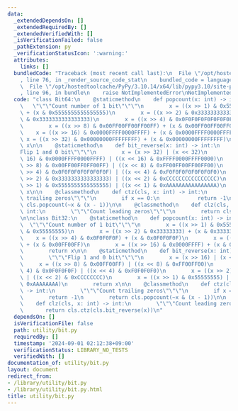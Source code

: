 ```yaml
---
data:
  _extendedDependsOn: []
  _extendedRequiredBy: []
  _extendedVerifiedWith: []
  _isVerificationFailed: false
  _pathExtension: py
  _verificationStatusIcon: ':warning:'
  attributes:
    links: []
  bundledCode: "Traceback (most recent call last):\n  File \"/opt/hostedtoolcache/PyPy/3.10.14/x64/lib/pypy3.10/site-packages/onlinejudge_verify/documentation/build.py\"\
    , line 76, in _render_source_code_stat\n    bundled_code = language.bundle(\n\
    \  File \"/opt/hostedtoolcache/PyPy/3.10.14/x64/lib/pypy3.10/site-packages/onlinejudge_verify/languages/python.py\"\
    , line 96, in bundle\n    raise NotImplementedError\nNotImplementedError\n"
  code: "class Bit64:\n    @staticmethod\n    def popcount(x: int) -> int:\n     \
    \   \"\"\"Count number of 1 bit\"\"\"\n        x = ((x >> 1) & 0x5555555555555555)\
    \ + (x & 0x5555555555555555)\n        x = ((x >> 2) & 0x3333333333333333) + (x\
    \ & 0x3333333333333333)\n        x = ((x >> 4) & 0x0F0F0F0F0F0F0F0F) + (x & 0x0F0F0F0F0F0F0F0F)\n\
    \        x = ((x >> 8) & 0x00FF00FF00FF00FF) + (x & 0x00FF00FF00FF00FF)\n    \
    \    x = ((x >> 16) & 0x0000FFFF0000FFFF) + (x & 0x0000FFFF0000FFFF)\n       \
    \ x = ((x >> 32) & 0x00000000FFFFFFFF) + (x & 0x00000000FFFFFFFF)\n        return\
    \ x\n\n    @staticmethod\n    def bit_reverse(x: int) -> int:\n        \"\"\"\
    Flip 1 and 0 bit\"\"\"\n        x = (x >> 32) | (x << 32)\n        x = ((x >>\
    \ 16) & 0x0000FFFF0000FFFF) | ((x << 16) & 0xFFFF0000FFFF0000)\n        x = ((x\
    \ >> 8) & 0x00FF00FF0FF00FF) | ((x << 8) & 0xFF00FF00FF00FF00)\n        x = ((x\
    \ >> 4) & 0x0F0F0F0F0F0F0F0F) | ((x << 4) & 0xF0F0F0F0F0F0F0F0)\n        x = ((x\
    \ >> 2) & 0x3333333333333333) | ((x << 2) & 0xCCCCCCCCCCCCCCCC)\n        x = ((x\
    \ >> 1) & 0x5555555555555555) | ((x << 1) & 0xAAAAAAAAAAAAAAAA)\n        return\
    \ x\n\n    @classmethod\n    def ctz(cls, x: int) -> int:\n        \"\"\"Count\
    \ trailing zeros\"\"\"\n        if x == 0:\n            return -1\n        return\
    \ cls.popcount(~x & (x - 1))\n\n    @classmethod\n    def clz(cls, x: int) ->\
    \ int:\n        \"\"\"Count leading zeros\"\"\"\n        return cls.ctz(cls.bit_reverse(x))\n\
    \n\nclass Bit32:\n    @staticmethod\n    def popcount(x: int) -> int:\n      \
    \  \"\"\"Count number of 1 bit\"\"\"\n        x = ((x >> 1) & 0x55555555) + (x\
    \ & 0x55555555)\n        x = ((x >> 2) & 0x33333333) + (x & 0x33333333)\n    \
    \    x = ((x >> 4) & 0x0F0F0F0F) + (x & 0x0F0F0F0F)\n        x = ((x >> 8) & 0x00FF00FF)\
    \ + (x & 0x00FF00FF)\n        x = ((x >> 16) & 0x0000FFFF) + (x & 0x0000FFFF)\n\
    \        return x\n\n    @staticmethod\n    def bit_reverse(x: int) -> int:\n\
    \        \"\"\"Flip 1 and 0 bit\"\"\"\n        x = (x >> 16) | (x << 16)\n   \
    \     x = ((x >> 8) & 0x00FF00FF) | ((x << 8) & 0xFF00FF00)\n        x = ((x >>\
    \ 4) & 0x0F0F0F0F) | ((x << 4) & 0xF0F0F0F0)\n        x = ((x >> 2) & 0x33333333)\
    \ | ((x << 2) & 0xCCCCCCCC)\n        x = ((x >> 1) & 0x55555555) | ((x << 1) &\
    \ 0xAAAAAAAA)\n        return x\n\n    @classmethod\n    def ctz(cls, x: int)\
    \ -> int:\n        \"\"\"Count trailing zeros\"\"\"\n        if x == 0:\n    \
    \        return -1\n        return cls.popcount(~x & (x - 1))\n\n    @classmethod\n\
    \    def clz(cls, x: int) -> int:\n        \"\"\"Count leading zeros\"\"\"\n \
    \       return cls.ctz(cls.bit_reverse(x))\n"
  dependsOn: []
  isVerificationFile: false
  path: utility/bit.py
  requiredBy: []
  timestamp: '2024-09-01 02:12:38+09:00'
  verificationStatus: LIBRARY_NO_TESTS
  verifiedWith: []
documentation_of: utility/bit.py
layout: document
redirect_from:
- /library/utility/bit.py
- /library/utility/bit.py.html
title: utility/bit.py
---
```

